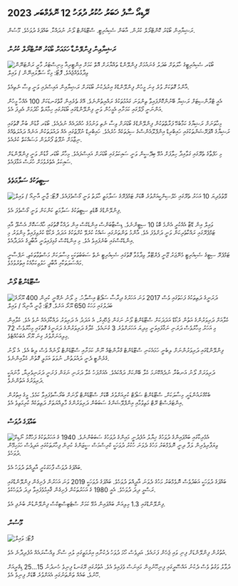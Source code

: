 ## ރޭޑިއޯ ސާފު ޚަބަރު ހުކުރު ދުވަހު 12 ނޮވެމްބަރ 2023

ރަޝިޔާއިން ބޯޑަރު ކޮންޓްރޯލް ކުރުން. އާބަން ސެކިއުރިޓީ. ސްޓޫޑެންޓް ލޯނު ނުދައްކާ. ބައްޕަގެ ދުވަހެވެ. މޫސުން.

### ރަޝިޔާއިން ފިންލޭންޑާ ހަމައަށް ބޯޑަރު ކޮންޓްރޯލް ކުރުން

![ބޯޑަރ ސެކިއުރިޓީގެ ހާލަތަށް ބަދަލު ގެނައުމަށް ފިންލޭންޑް ތައްޔާރަށް އޮތް ކަމަށް އިންޓީރިއާ މިނިސްޓަރު މާރީ ރަންޓަނޭން ވިދާޅުވެއްޖެއެވެ. ފޮޓޯ: މިކޯ ސަވޮލައިނޭން / ވައިލް](https://images.cdn.yle.fi/image/upload/c_crop,h_2720,w_4836,x_0,y_450/ar_1.7777777777777777,c_fill,g_faces,h_675,w_1200/dpr_1.0/q_auto:eco/f_auto/fl_lossy/v1695988171/39-11790926516b884859ee)

އާންމު ގޮތަކަށް ވުރެ ގިނަ މީހުން ފިންލޭންޑްގެ އިރުދެކުނު ބޯޑަރަށް ރަޝިޔާއިން އައިސްފައި ވަނީ ވިސާ ނެތިއެވެ.

އެއީ ޓްރާންސިޓަށް ރަޝިޔާ ބޭނުންކޮށްފައިވާ ތިންވަނަ ގައުމުތަކުގެ ރައްޔިތުންނެވެ. އޭގެ ތެރެއިން ގާތްގަނޑަކަށް 100 އެއްހާ މީހުން އަންނަނީ ފޯލްގައި ކަމަށާއި އެމީހުން ވަނީ ފިންލޭންޑްގައި ބޯޑަރުގައި ހިމާޔަތް ހޯދުމަށް އެދިފަ އެވެ.

މިހާތަނަށް ރަޝިޔާގެ ކަމާބެހޭ ފަރާތްތަކުން ފިންލޭންޑްގެ ބޯޑަރަށް ވިސާ ނެތި ވަނުމުގެ ހުއްދައެއް ނުދެއެވެ. ބޯޑަރ ގާޑުން ބުނާ ގޮތުގައި ރަޝިޔާގެ އޮޕަރޭޝަންތަކުގައި ހައިބްރިޑް އިންފްލޫއެންސްގެ ސިފަތަކެއް ހުރެއެވެ. ހައިބްރިޑް ނުފޫޒުގައި އެއް ދައުލަތަކުން އަނެއް ދައުލަތެއްގެ ނިޒާމަށް ނުފޫޒު ފޯރުވަން މަސައްކަތް ކުރެއެވެ.

މި ހަފްތާގެ ތެރޭގައި ގަވާއިދާ ހިލާފަށް އުޅޭ ބިދޭސީން ވަނީ ސައިކަލުގައި ބޯޑަރަށް އައިސްފައެވެ. މިހާރު ބޯޑަރ ގާޑުން ވަނީ ފިންލޭންޑަށް ސައިކަލު އެތެރެވުމަށް ހުރަސް އަޅާފައެވެ.

### ސިޓީތަކުގެ ސަލާމަތެވެ

![ވޭތުވެދިޔަ 10 އަހަރު ތެރޭގައި ހެލްސިންކީއަށްވުރެ ބޮޑަށް ޓަމްޕެރޭގެ ސަލާމަތީ ހާލަތު ވަނީ ގޯސްވެފައެވެ. ފޮޓޯ: ޖާނީ އާނިއޯ / ވައިލް](https://images.cdn.yle.fi/image/upload/c_crop,h_2687,w_4777,x_1,y_258/ar_1.7777777777777777,c_fill,g_faces,h_675,w_1200/dpr_1.0/q_auto:eco/f_auto/fl_lossy/v1699517677/39-1197321654a95de6dbe7)

ފިންލޭންޑްގެ ބޮޑެތި ސިޓީތަކުގެ ސަލާމަތީ ކަންކަން ވަނީ ގޯސްވެފަ އެވެ.

ވައިލް އިން ޑޭޓާ އެއްކުރީ އެންމެ ބޮޑު 10 ސިޓީންނެވެ. ޑިސްޓާބަންސް އިންޑެކްސް އިން ދައްކާ ގޮތުގައި ހާއްސަކޮށް އެސްޕޫ އާއި ޓަމްޕެރޭގައި ރައްކާތެރިކަން ވަނީ ދަށްވެފަ އެވެ. އާންމު ތަންތަނުގައި ޝައްކު ކުރެވޭ ކުށްތަކުގެ އަދަދު ރެކޯޑް ކުރެވިފައިވާ މިންވަރު މި އިންޑެކްސްގައި ބުނެފައިވެ އެވެ. މި އިންޑެކްސް ގުޅިފައިވަނީ އާބާދީގެ އަދަދާއެވެ.

ޓަމްޕެރޭ ސިޓީގެ ސެކިއުރިޓީ މެނޭޖަރު ޖޫނީ ޕެރްޓޫލާ ވިދާޅުވާ ގޮތުގައި ސެކިއުރިޓީ ނެތް ސަބަބުތަކަކީ މިސާލަކަށް މަސްތުވާތަކެތި، ނަފްސާނީ މައްސަލަތަކާއި އާބާދީ ހަލުވިކަމާއެކު އިތުރުވުމެވެ.

### ސްޓޫޑެންޓް ލޯން

![ދަރަނީގެ ދަތިތަކުގެ ފަހަތުގައި ވެސް 2017 ވަނަ އަހަރުގެ ދިރާސާ ސަޕޯޓް އިސްލާހު. މި ލޯނު ނެގޭނީ ކުރިން 400 ޔޫރޯގެ ބަދަލުގައި މަހަކު 650 ޔޫރޯ އަށެވެ. ފޮޓޯ: ޖާނީ އާނިއޯ / ވައިލް](https://images.cdn.yle.fi/image/upload/c_crop,h_3078,w_5472,x_0,y_557/ar_1.7777777777777777,c_fill,g_faces,h_675,w_1200/dpr_1.0/q_auto:eco/f_auto/fl_lossy/v1694583672/39-1171262650149d3dfd0c)

ކެލާއަށް ދަރިވަރުންގެ އަތުން ރެކޯޑް އަދަދަކަށް ސްޓޫޑެންޓް ލޯނު ނަގަން ޖެހޭއިރު، އެ އަދަދު އެ ދަރިވަރު ދައްކާފައެއް ނުވެ އެވެ. ކެލާއިން މި އަހަރު މިހާރުވެސް ދަރަނި ނަގާފައިވަނީ މިދިޔަ އަހަރަށްވުރެ 3 ގުނައެވެ. ކެލާގެ ދަރިވަރުންގެ ދަރަނީގެ ގޮތުގައި މިހާރުވެސް 72 މިލިއަނަށްވުރެ ގިނަ ޔޫރޯ އެބަހުއްޓެވެ.

ފިންލޭންޑްގައި ދަރިވަރުންނަށް ލިބެނީ ހަމައެކަނި ސްޓޫޑެންޓް ގްރާންޓެއް ނޫން ކަމަށާއި ސްޓޫޑެންޓް ލޯނެއް ވެސް ލިބެ އެވެ. އެ ލޯނު ގެރެންޓީ ދެނީ ދައުލަތުން، ނުވަތަ އަމަލީ ގޮތުން ކެލާއިންނެވެ.

ދަރިވަރަށް ލޯނު އަނބުރާ ނުދެއްކޭނަމަ ކެލާ ބޭންކަށް ދައްކައެވެ. އެއަށްފަހު ކެލާ ދަރަނި ނަގަން ފަށަނީ ދަރަނިވެރިޔާ، މާނައަކީ ދަރިވަރުގެ އަތުންނެވެ.

ބެކްގްރައުންޑަކީ، މިސާލަކަށް، ސްޓޫޑެންޓް ސަޕޯޓް ކުރިއަށްވުރެ ބޮޑަށް ސްޓޫޑެންޓް ލޯނަށް ބަރޯސާވެފައިވާ ކަމެވެ. މީގެ އިތުރުން އިންޓަރެސްޓް ރޭޓް މަތިވުމާއި އިންފްލޭޝަންގެ ސަބަބުން ދަރިވަރުންގެ މާލިއްޔަތަށް ދަތިތަކެއް ކުރިމަތިވެ އެވެ.

### ބައްޕަގެ ދުވަސް

![އެމެރިކާގައި ބައްޕައިންގެ ދުވަހުގެ ޚިޔާލު އުފެދުނީ މައިންގެ ދުވަހުގެ ސަބަބުންނެވެ. 1940 ގެ އަހަރުތަކުގެ ފަހުކޮޅު ނޯޑިކް ވިޔަފާރިވެރިން ލަފާ ދިނީ ނޮވެމްބަރު މަހުގެ ދެވަނަ ހުކުރު ދުވަހަކީ ކްރިސްމަސް ސީޒަންގެ ކުރިން ފިހާރަތަކުގައި އަދިވެސް ހަމަހިމޭން ދުވަހެވެ.](https://images.cdn.yle.fi/image/upload/c_crop,h_360,w_640,x_0,y_0/ar_1.77777777777777777,c_fill,g_faces,h_675,w_1200/dpr_1.0/q_auto:eco/f_auto/fl_lossy/v1510307500/39-4421515a057677df668)

ބައްޕަގެ ދުވަސް ފާހަގަކުރީ އާދީއްތަ ދުވަހު އެވެ.

ބައްޕަގެ ދުވަހަކީ އަބަދުވެސް ނޮވެމްބަރު މަހުގެ ދެވަނަ އާދީއްތަ ދުވަހެވެ. ބައްޕަގެ ދުވަހަކީ 2019 ވަނަ އަހަރުން ފެށިގެން ފިންލޭންޑްގައި ރަސްމީ ދިދަ ދުވަހެވެ. އެއީ 1980 ގެ އަހަރުތަކުން ފެށިގެން ޤާއިމުވެފައިވާ ދިދަ ދުވަހެކެވެ.

ފިންލޭންޑްގައި 1.3 މިލިއަން ބައްޕައިން އުޅޭ ކަމަށް ސްޓެޓިސްޓިކްސް ފިންލޭންޑުން ބުނެފި އެވެ.

### މޫސުން

![ ފޮޓޯ: ވައިލް](https://images.cdn.yle.fi/image/upload/c_crop,h_1080,w_1919,x_0,y_0/ar_1.77777777777777777,c_fill,g_faces,h_675,w_1200/dpr_1.0/q_auto:eco/f_auto/fl_lossy/v1699803736/39-11995176550f22164d93)

އުތުރުން ފިންލޭންޑަށް ފިނި ވައި ޖެހެން ފަށައެވެ. އަދިވެސް ހޯމަ ދުވަހު ދެކުނާއި އިރުމަތީގައި ލުއި ސްނޯ ވިއްސާރައެއް އުފެދިދާނެ އެވެ.

ދުވާލު ވަގުތު ވެސް ދެކުނު އައްސޭރީގައި ފިނިހޫނުމިން މައިނަސް ވެފައިވެ އެވެ. އުތުރުގައި ރޭގަނޑު ފިނިވެ ހެނދުނު 15\...25 ޑިގްރީއަށް ހޫނުވެ، ބައެއް ތަންތަނުގައި އެއަށްވުރެ ބޮޑަށް ފިނިވެ އެވެ.